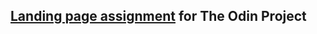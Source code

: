## [Landing page assignment](https://www.theodinproject.com/paths/foundations/courses/foundations/lessons/landing-page) for The Odin Project